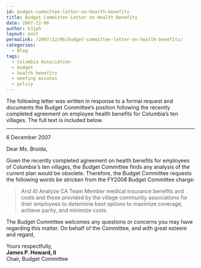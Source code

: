 ```yaml
---
id: budget-committee-letter-on-health-benefits
title: Budget Committee Letter on Health Benefits
date: 2007-12-06
author: k3jph
layout: post
permalink: /2007/12/06/budget-committee-letter-on-health-benefits/
categories:
  - Blog
tags:
  - Columbia Association
  - budget
  - health benefits
  - meeting minutes
  - policy
---
```


The following letter was written in response to a formal request and documents the Budget Committee’s position following the recently completed agreement on employee health benefits for Columbia’s ten villages. The full text is included below.

---

6 December 2007

Dear Ms. Broida,

Given the recently completed agreement on health benefits for employees of Columbia's ten villages, the Budget Committee finds any analysis of the current plan would be obsolete. Therefore, the Budget Committee requests the following words be stricken from the FY2008 Budget Committee charge:

> And 4) Analyze CA Team Member medical insurance benefits and costs and those provided by the village community associations for their employees to determine best options to maximize coverage, achieve parity, and minimize costs.

The Budget Committee welcomes any questions or concerns you may have regarding this matter. On behalf of the Committee, and with great esteem and regard,

Yours respectfully,  
**James P. Howard, II**  
Chair, Budget Committee
